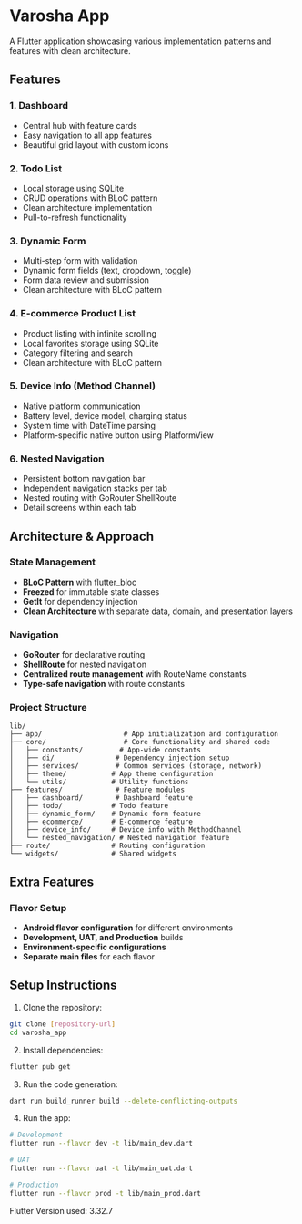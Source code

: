 # Varosha App

A Flutter application showcasing various implementation patterns and features with clean architecture.

## Features

### 1. Dashboard
- Central hub with feature cards
- Easy navigation to all app features
- Beautiful grid layout with custom icons

### 2. Todo List
- Local storage using SQLite
- CRUD operations with BLoC pattern
- Clean architecture implementation
- Pull-to-refresh functionality

### 3. Dynamic Form
- Multi-step form with validation
- Dynamic form fields (text, dropdown, toggle)
- Form data review and submission
- Clean architecture with BLoC pattern

### 4. E-commerce Product List
- Product listing with infinite scrolling
- Local favorites storage using SQLite
- Category filtering and search
- Clean architecture with BLoC pattern

### 5. Device Info (Method Channel)
- Native platform communication
- Battery level, device model, charging status
- System time with DateTime parsing
- Platform-specific native button using PlatformView

### 6. Nested Navigation
- Persistent bottom navigation bar
- Independent navigation stacks per tab
- Nested routing with GoRouter ShellRoute
- Detail screens within each tab

## Architecture & Approach

### State Management
- **BLoC Pattern** with flutter_bloc
- **Freezed** for immutable state classes
- **GetIt** for dependency injection
- **Clean Architecture** with separate data, domain, and presentation layers

### Navigation
- **GoRouter** for declarative routing
- **ShellRoute** for nested navigation
- **Centralized route management** with RouteName constants
- **Type-safe navigation** with route constants

### Project Structure
```
lib/
├── app/                    # App initialization and configuration
├── core/                   # Core functionality and shared code
│   ├── constants/         # App-wide constants
│   ├── di/               # Dependency injection setup
│   ├── services/         # Common services (storage, network)
│   ├── theme/           # App theme configuration
│   └── utils/           # Utility functions
├── features/             # Feature modules
│   ├── dashboard/        # Dashboard feature
│   ├── todo/            # Todo feature
│   ├── dynamic_form/    # Dynamic form feature
│   ├── ecommerce/       # E-commerce feature
│   ├── device_info/     # Device info with MethodChannel
│   └── nested_navigation/ # Nested navigation feature
├── route/               # Routing configuration
└── widgets/             # Shared widgets
```

## Extra Features

### Flavor Setup
- **Android flavor configuration** for different environments
- **Development, UAT, and Production** builds
- **Environment-specific configurations**
- **Separate main files** for each flavor

## Setup Instructions

1. Clone the repository:
```bash
git clone [repository-url]
cd varosha_app
```

2. Install dependencies:
```bash
flutter pub get
```

3. Run the code generation:
```bash
dart run build_runner build --delete-conflicting-outputs
```

4. Run the app:
```bash
# Development
flutter run --flavor dev -t lib/main_dev.dart

# UAT
flutter run --flavor uat -t lib/main_uat.dart

# Production
flutter run --flavor prod -t lib/main_prod.dart
```

Flutter Version used:
3.32.7



